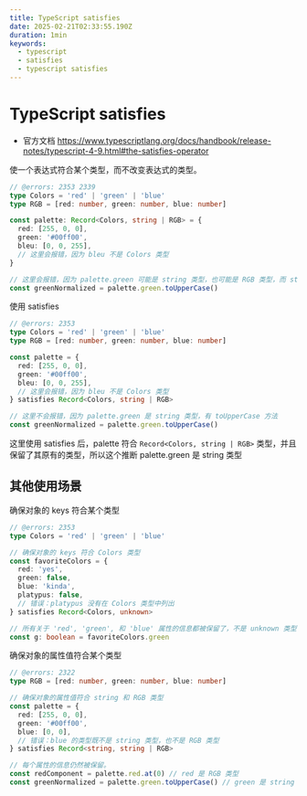 ```yaml
---
title: TypeScript satisfies
date: 2025-02-21T02:33:55.190Z
duration: 1min
keywords:
  - typescript
  - satisfies
  - typescript satisfies
---
```


# TypeScript satisfies

- 官方文档 https://www.typescriptlang.org/docs/handbook/release-notes/typescript-4-9.html#the-satisfies-operator

使一个表达式符合某个类型，而不改变表达式的类型。

```ts twoslash
// @errors: 2353 2339
type Colors = 'red' | 'green' | 'blue'
type RGB = [red: number, green: number, blue: number]

const palette: Record<Colors, string | RGB> = {
  red: [255, 0, 0],
  green: '#00ff00',
  bleu: [0, 0, 255],
  // 这里会报错，因为 bleu 不是 Colors 类型
}

// 这里会报错，因为 palette.green 可能是 string 类型，也可能是 RGB 类型，而 string 类型没有 toUpperCase 方法
const greenNormalized = palette.green.toUpperCase()
```

使用 satisfies

```ts twoslash
// @errors: 2353
type Colors = 'red' | 'green' | 'blue'
type RGB = [red: number, green: number, blue: number]

const palette = {
  red: [255, 0, 0],
  green: '#00ff00',
  bleu: [0, 0, 255],
  // 这里会报错，因为 bleu 不是 Colors 类型
} satisfies Record<Colors, string | RGB>

// 这里不会报错，因为 palette.green 是 string 类型，有 toUpperCase 方法
const greenNormalized = palette.green.toUpperCase()
```

这里使用 satisfies 后，palette 符合 `Record<Colors, string | RGB>` 类型，并且保留了其原有的类型，所以这个推断 palette.green 是 string 类型

## 其他使用场景

确保对象的 keys 符合某个类型

```ts twoslash
// @errors: 2353
type Colors = 'red' | 'green' | 'blue'

// 确保对象的 keys 符合 Colors 类型
const favoriteColors = {
  red: 'yes',
  green: false,
  blue: 'kinda',
  platypus: false,
  // 错误：platypus 没有在 Colors 类型中列出
} satisfies Record<Colors, unknown>

// 所有关于 'red', 'green', 和 'blue' 属性的信息都被保留了，不是 unknown 类型
const g: boolean = favoriteColors.green
```

确保对象的属性值符合某个类型

```ts twoslash
// @errors: 2322
type RGB = [red: number, green: number, blue: number]

// 确保对象的属性值符合 string 和 RGB 类型
const palette = {
  red: [255, 0, 0],
  green: '#00ff00',
  blue: [0, 0],
  // 错误：blue 的类型既不是 string 类型，也不是 RGB 类型
} satisfies Record<string, string | RGB>

// 每个属性的信息仍然被保留。
const redComponent = palette.red.at(0) // red 是 RGB 类型
const greenNormalized = palette.green.toUpperCase() // green 是 string 类型
```
